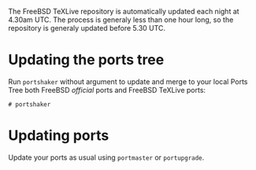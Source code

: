 The FreeBSD TeXLive repository is automatically updated each night at 4.30am UTC.  The process is generaly less than one hour long, so the repository is generaly updated before 5.30 UTC.

# Updating the ports tree #

Run `portshaker` without argument to update and merge to your local Ports Tree both FreeBSD _official_ ports and FreeBSD TeXLive ports:

```
# portshaker
```

# Updating ports #

Update your ports as usual using `portmaster` or `portupgrade`.